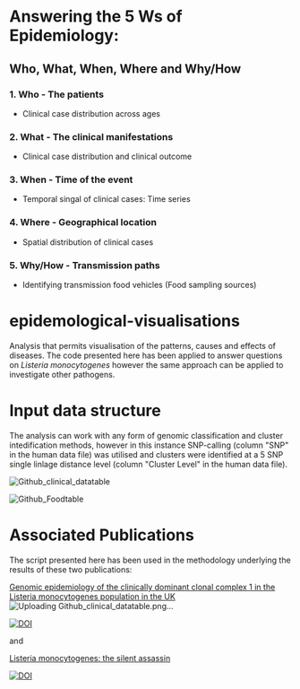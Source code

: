 # Answering the 5 Ws of Epidemiology: 
## Who, What, When, Where and Why/How

### 1. Who - The patients
   * Clinical case distribution across ages

### 2. What - The clinical manifestations
   * Clinical case distribution and clinical outcome 
   
### 3. When - Time of the event
   * Temporal singal of clinical cases: Time series
  
### 4. Where - Geographical location
   * Spatial distribution of clinical cases

### 5. Why/How - Transmission paths
  * Identifying transmission food vehicles (Food sampling sources)

    

# epidemological-visualisations
Analysis that permits visualisation of the patterns, causes and effects of diseases. The code presented here has been applied to answer questions on *Listeria monocytogenes* however the same approach can be applied to investigate other pathogens.


# Input data structure
The analysis can work with any form of genomic classification and cluster intedification methods, however in this instance SNP-calling (column "SNP" in the human data file) was utilised and clusters were identified at a 5 SNP single linlage distance level (column "Cluster Level" in the human data file). 


![Github_clinical_datatable](https://github.com/user-attachments/assets/89a6ce1e-cb7c-4100-aa36-6df4a7d93847)


![Github_Foodtable](https://github.com/EmilyFotopoulou/epidemological-visualisations/assets/170447213/5339db23-44bf-49c4-adb6-620d6799d828)


# Associated Publications
The script presented here has been used in the methodology underlying the results of these two publications:

[Genomic epidemiology of the clinically dominant clonal complex 1 in the Listeria monocytogenes population in the UK](https://www.microbiologyresearch.org/content/journal/mgen/10.1099/mgen.0.001155)
![Uploading Github_clinical_datatable.png…]()



[![DOI](https://zenodo.org/badge/DOI/10.5281/mgen.0.001155.svg)](https://doi.org/10.1099/mgen.0.001155)


and


[Listeria monocytogenes: the silent assassin](https://www.microbiologyresearch.org/content/journal/jmm/10.1099/jmm.0.001800)

[![DOI](https://zenodo.org/badge/DOI/0.1099/mgen.0.001155.svg)](https://doi.org/10.1099/jmm.0.001800)


